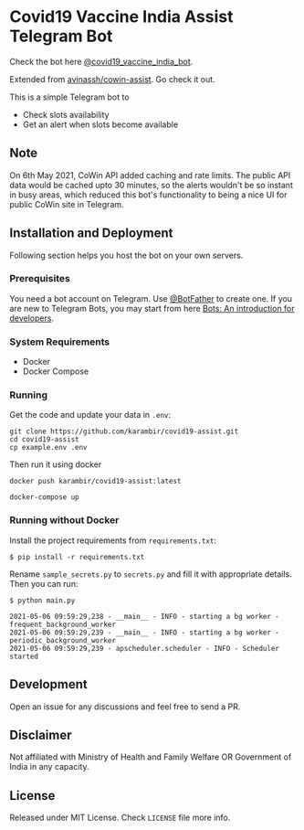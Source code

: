 # Covid19 Vaccine India Assist Telegram Bot

Check the bot here [@covid19_vaccine_india_bot](https://t.me/covid19_vaccine_india_bot).

Extended from [avinassh/cowin-assist](https://github.com/avinassh/cowin-assist). Go check it out.

This is a simple Telegram bot to

- Check slots availability
- Get an alert when slots become available

## Note

On 6th May 2021, CoWin API added caching and rate limits. The public API data would be cached upto 30 minutes, so the alerts wouldn't be so instant in busy areas, which reduced this bot's functionality to being a nice UI for public CoWin site in Telegram.

## Installation and Deployment

Following section helps you host the bot on your own servers. 

### Prerequisites

You need a bot account on Telegram. Use [@BotFather](https://t.me/BotFather) to create one. If you are new to Telegram Bots, you may start from here [Bots: An introduction for developers](https://core.telegram.org/bots).

### System Requirements

- Docker
- Docker Compose

### Running

Get the code and update your data in `.env`:

```shell
git clone https://github.com/karambir/covid19-assist.git
cd covid19-assist
cp example.env .env
```

Then run it using docker

```shell
docker push karambir/covid19-assist:latest

docker-compose up
```

### Running without Docker

Install the project requirements from `requirements.txt`:

```shell
$ pip install -r requirements.txt
```

Rename `sample_secrets.py` to `secrets.py` and fill it with appropriate details. Then you can run:

```shell
$ python main.py

2021-05-06 09:59:29,238 - __main__ - INFO - starting a bg worker - frequent_background_worker
2021-05-06 09:59:29,239 - __main__ - INFO - starting a bg worker - periodic_background_worker
2021-05-06 09:59:29,239 - apscheduler.scheduler - INFO - Scheduler started
```

## Development

Open an issue for any discussions and feel free to send a PR.

## Disclaimer

Not affiliated with Ministry of Health and Family Welfare OR Government of India in any capacity.

## License

Released under MIT License. Check `LICENSE` file more info.
